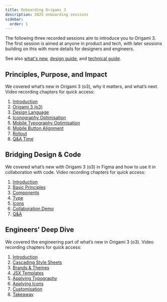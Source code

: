 ```yaml
---
title: Onboarding Origami 3
description: 2025 onboarding sessions
sidebar:
  order: 1
---
```


The following three recorded sessions aim to introduce you to Origami 3. The first session is aimed at anyone in product and tech, with later sessions building on this with more details for designers and engineers.

See also [what's new](/about/what-is-new/), [design guide](/getting-started/design-guide/), and [technical guide](/getting-started/technical-guide/).

## Principles, Purpose, and Impact

We covered what’s new in Origami 3 (o3), why it matters, and what’s next. Video recording chapters for quick access:

1. [Introduction](https://drive.google.com/file/d/1OMW9zdTOEUvWyW1trsFqL3XhpTejYelO/view)
1. [Origami 3 \(o3\)](https://drive.google.com/file/d/1OMW9zdTOEUvWyW1trsFqL3XhpTejYelO/view?t=260s)
1. [Design Language](https://drive.google.com/file/d/1OMW9zdTOEUvWyW1trsFqL3XhpTejYelO/view?t=700s)
1. [Iconography Optimisation](https://drive.google.com/file/d/1OMW9zdTOEUvWyW1trsFqL3XhpTejYelO/view?t=735s)
1. [Mobile Typography Optimisation](https://drive.google.com/file/d/1OMW9zdTOEUvWyW1trsFqL3XhpTejYelO/view?t=1043s)
1. [Mobile Button Alignment](https://drive.google.com/file/d/1OMW9zdTOEUvWyW1trsFqL3XhpTejYelO/view?t=1542s)
1. [Rollout](https://drive.google.com/file/d/1OMW9zdTOEUvWyW1trsFqL3XhpTejYelO/view?t=1952s)
1. [Q&A Time](https://drive.google.com/file/d/1OMW9zdTOEUvWyW1trsFqL3XhpTejYelO/view?t=2175s)

## Bridging Design & Code

We covered what’s new with Origami 3 (o3) in Figma and how to use it in collaboration with code. Video recording chapters for quick access:

1. [Introduction](https://drive.google.com/file/d/14hWVKM690arNEWROPHx9gmebnOUa6wlM/view)
1. [Basic Principles](https://drive.google.com/file/d/14hWVKM690arNEWROPHx9gmebnOUa6wlM/view?t=40s)
1. [Components](https://drive.google.com/file/d/14hWVKM690arNEWROPHx9gmebnOUa6wlM/view?t=816s)
1. [Type](https://drive.google.com/file/d/14hWVKM690arNEWROPHx9gmebnOUa6wlM/view?t=1080s)
1. [Icons](https://drive.google.com/file/d/14hWVKM690arNEWROPHx9gmebnOUa6wlM/view?t=1842s)
1. [Collaboration Demo](https://drive.google.com/file/d/14hWVKM690arNEWROPHx9gmebnOUa6wlM/view?t=2317s)
1. [Q&A](https://drive.google.com/file/d/14hWVKM690arNEWROPHx9gmebnOUa6wlM/view?t=2880s)

## Engineers' Deep Dive

We covered the engineering part of what’s new in Origami 3 (o3). Video recording chapters for quick access:

1. [Introduction](https://drive.google.com/file/d/1hDtSN8Ce_P0Vr_dv0KXuXhs5Q9aHfvAp/view)
1. [Cascading Style Sheets](https://drive.google.com/file/d/1hDtSN8Ce_P0Vr_dv0KXuXhs5Q9aHfvAp/view?t=114s)
1. [Brands & Themes](https://drive.google.com/file/d/1hDtSN8Ce_P0Vr_dv0KXuXhs5Q9aHfvAp/view?t=167s)
1. [JSX Templates](https://drive.google.com/file/d/1hDtSN8Ce_P0Vr_dv0KXuXhs5Q9aHfvAp/view?t=461s)
1. [Applying Typography](https://drive.google.com/file/d/1hDtSN8Ce_P0Vr_dv0KXuXhs5Q9aHfvAp/view?t=744s)
1. [Applying Icons](https://drive.google.com/file/d/1hDtSN8Ce_P0Vr_dv0KXuXhs5Q9aHfvAp/view?t=949s)
1. [Customisation](https://drive.google.com/file/d/1hDtSN8Ce_P0Vr_dv0KXuXhs5Q9aHfvAp/view?t=1066s)
1. [Takeaway](https://drive.google.com/file/d/1hDtSN8Ce_P0Vr_dv0KXuXhs5Q9aHfvAp/view?t=1266s)
